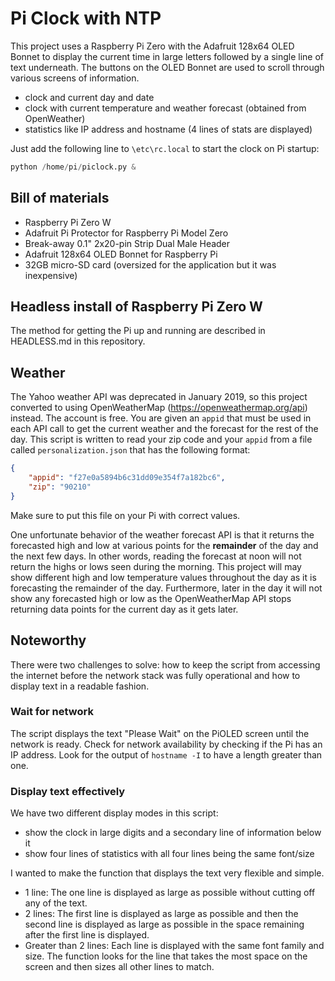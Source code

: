 # Pi Clock with NTP

This project uses a Raspberry Pi Zero with the Adafruit 128x64 OLED Bonnet to display the current time in large letters followed by a single line of text underneath. The buttons on the OLED Bonnet are used to scroll through various screens of information.

- clock and current day and date
- clock with current temperature and weather forecast (obtained from OpenWeather)
- statistics like IP address and hostname (4 lines of stats are displayed)

Just add the following line to `\etc\rc.local` to start the clock on Pi startup:

``` Python
python /home/pi/piclock.py &
```

## Bill of materials

- Raspberry Pi Zero W
- Adafruit Pi Protector for Raspberry Pi Model Zero
- Break-away 0.1" 2x20-pin Strip Dual Male Header
- Adafruit 128x64 OLED Bonnet for Raspberry Pi
- 32GB micro-SD card (oversized for the application but it was inexpensive)

## Headless install of Raspberry Pi Zero W

The method for getting the Pi up and running are described in HEADLESS.md in this repository.

## Weather

The Yahoo weather API was deprecated in January 2019, so this project converted to using OpenWeatherMap (https://openweathermap.org/api) instead. The account is free. You are given an `appid` that must be used in each API call to get the current weather and the forecast for the rest of the day. This script is written to read your zip code and your `appid` from a file called `personalization.json` that has the following format:

```json
{
    "appid": "f27e0a5894b6c31dd09e354f7a182bc6",
    "zip": "90210"
}
```

Make sure to put this file on your Pi with correct values.

One unfortunate behavior of the weather forecast API is that it returns the forecasted high and low at various points for the **remainder** of the day and the next few days. In other words, reading the forecast at noon will not return the highs or lows seen during the morning. This project will may show different high and low temperature values throughout the day as it is forecasting the remainder of the day. Furthermore, later in the day it will not show any forecasted high or low as the OpenWeatherMap API stops returning data points for the current day as it gets later.

## Noteworthy

There were two challenges to solve: how to keep the script from accessing the internet before the network stack was fully operational and how to display text in a readable fashion.

### Wait for network

The script displays the text "Please Wait" on the PiOLED screen until the network is ready. Check for network availability by checking if the Pi has an IP address. Look for the output of `hostname -I` to have a length greater than one.

### Display text effectively

We have two different display modes in this script:
- show the clock in large digits and a secondary line of information below it
- show four lines of statistics with all four lines being the same font/size

I wanted to make the function that displays the text very flexible and simple.
- 1 line: The one line is displayed as large as possible without cutting off any of the text.
- 2 lines: The first line is displayed as large as possible and then the second line is displayed as large as possible in the space remaining after the first line is displayed.
- Greater than 2 lines: Each line is displayed with the same font family and size. The function looks for the line that takes the most space on the screen and then sizes all other lines to match.